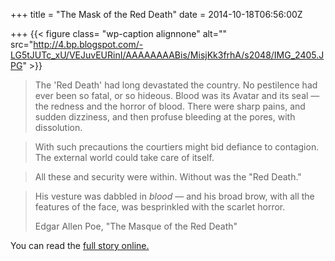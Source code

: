+++
title = "The Mask of the Red Death"
date = 2014-10-18T06:56:00Z

+++
{{< figure class= "wp-caption alignnone" alt="" src="http://4.bp.blogspot.com/-LG5tJUTc_xU/VEJuvEURinI/AAAAAAAABis/MisjKk3frhA/s2048/IMG_2405.JPG" >}}

> The 'Red Death' had long devastated the country. No pestilence had ever been so fatal, or so hideous. Blood was its Avatar and its seal — the redness and the horror of blood. There were sharp pains, and sudden dizziness, and then profuse bleeding at the pores, with dissolution.

<!--more--> 

> With such precautions the courtiers might bid defiance to contagion. The external world could take care of itself.

> All these and security were within. Without was the "Red Death."

> His vesture was dabbled in *blood* — and his broad brow, with all the features of the face, was besprinkled with the scarlet horror.
> 
> Edgar Allen Poe, "The Masque of the Red Death"

You can read the [full story online.](http://xroads.virginia.edu/~Hyper/POE/masque.html)